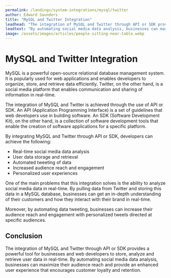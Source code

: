 ```yaml
---
permalink: /landings/system-integrations/mysql/twitter
author: Edward Saunders
title: "MySQL and Twitter Integration"
leadhead: "The integration of MySQL and Twitter through API or SDK provides a powerful tool for businesses and web developers to store, analyze and retrieve user data in real-time"
leadtext: "By automating social media data analysis, businesses can maximize their audience reach and provide an enhanced user experience that encourages customer loyalty and retention."
image: /assets/images/articles/people-sitting-near-table.webp
---
```

<div class="arttext">    <h1>MySQL and Twitter Integration</h1>
    <p>MySQL is a powerful open-source relational database management system. It is popularly used for web applications and enables developers to organize, store, and retrieve data efficiently. Twitter, on the other hand, is a social media platform that enables communication and sharing of information in real-time.</p>
    <p>The integration of MySQL and Twitter is achieved through the use of API or SDK. An API (Application Programming Interface) is a set of guidelines that web developers use in building software. An SDK (Software Development Kit), on the other hand, is a collection of software development tools that enable the creation of software applications for a specific platform.</p>
    <p>By integrating MySQL and Twitter through API or SDK, developers can achieve the following:</p>
    <ul>
      <li>Real-time social media data analysis</li>
      <li>User data storage and retrieval</li>
      <li>Automated tweeting of data</li>
      <li>Increased audience reach and engagement</li>
      <li>Personalized user experiences</li>
    </ul>
    <p>One of the main problems that this integration solves is the ability to analyze social media data in real-time. By pulling data from Twitter and storing this data in a MySQL database, businesses can get an in-depth understanding of their customers and how they interact with their brand in real-time.</p>
    <p>Moreover, by automating data tweeting, businesses can increase their audience reach and engagement with personalized tweets directed at specific audiences.</p>
    <h2>Conclusion</h2>
    <p>The integration of MySQL and Twitter through API or SDK provides a powerful tool for businesses and web developers to store, analyze and retrieve user data in real-time. By automating social media data analysis, businesses can maximize their audience reach and provide an enhanced user experience that encourages customer loyalty and retention.</p>
</div>